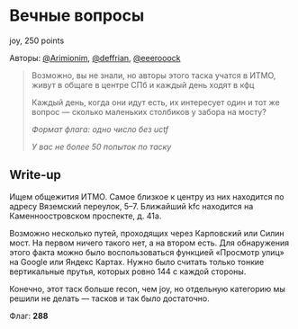 # Вечные вопросы
joy, 250 points

Авторы: [@Arimionim](https://t.me/arimionim), [@deffrian](https://t.me/deffrian), [@eeerooock](https://t.me/eeerooock)
                                                                                           
> Возможно, вы не знали, но авторы этого таска учатся в ИТМО, живут в общаге в центре СПб и каждый день ходят в кфц
> 
> Каждый день, когда они идут есть, их интересует один и тот же вопрос — сколько маленьких столбиков у забора на мосту?
> 
> *Формат флага: одно число без uctf*
> 
> *У вас не более 50 попыток по таску*

## Write-up
Ищем общежития ИТМО. Самое близкое к центру из них находится по адресу Вяземский переулок, 5–7. Ближайший kfc находится на Каменноостровском проспекте, д. 41а. 

Возможно несколько путей, проходящих через Карповский или Силин мост. На первом ничего такого нет, а на втором есть. Для обнаружения этого факта можно было воспользоваться функцией «Просмотр улиц» на Google или Яндекс Картах. Нужно было считать только тонкие вертикальные прутья, которых ровно 144 с каждой стороны.

Конечно, этот таск больше recon, чем joy, но отдельную категорию мы решили не делать — тасков и так было достаточно.

Флаг: **288**
